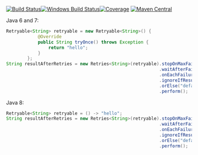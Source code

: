 [![Build Status](https://travis-ci.org/alexpanov/retries.svg)](https://travis-ci.org/alexpanov/retries)[![Windows Build Status](https://ci.appveyor.com/api/projects/status/c7dnnthq4ksq3960/branch/master?svg=true)](https://ci.appveyor.com/project/alexpanov/retries/branch/master)[![Coverage](https://coveralls.io/repos/alexpanov/retries/badge.svg?branch=master&service=github)](https://coveralls.io/github/alexpanov/retries?branch=master)
[![Maven Central](https://maven-badges.herokuapp.com/maven-central/me.alexpanov/retries/badge.png)](https://maven-badges.herokuapp.com/maven-central/me.alexpanov/retries/)

Java 6 and 7:
```java
Retryable<String> retryable = new Retryable<String>() {
            @Override
            public String tryOnce() throws Exception {
                return "hello";
            }
        };
String resultAfterRetries = new Retries<String>(retryable).stopOnMaxFailures(1)
                                                          .waitAfterFailureAtLeast(10, TimeUnit.SECONDS)
                                                          .onEachFailureDo(new LogTheError())
                                                          .ignoreIfResult(new StartsWithLetterB())
                                                          .orElse("default value")
                                                          .perform();

```

Java 8:
```java
Retryable<String> retryable = () -> "hello";
String resultAfterRetries = new Retries<String>(retryable).stopOnMaxFailures(1)
                                                          .waitAfterFailureAtLeast(10, TimeUnit.SECONDS)
                                                          .onEachFailureDo(new LogTheError())
                                                          .ignoreIfResult(new StartsWithLetterB())
                                                          .orElse("default value")
                                                          .perform();

```
